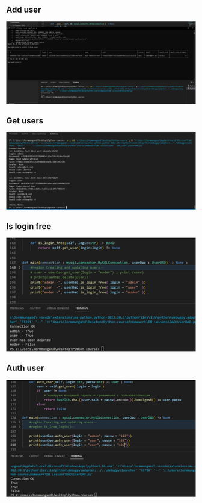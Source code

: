 ## Add user
![alt text](https://github.com/JormmungandM/Python-course/blob/main/Homework/DB%20Lessons/DAO/add%20user.png)
## Get users
![alt text](https://github.com/JormmungandM/Python-course/blob/main/Homework/DB%20Lessons/DAO/get_users.png)
## Is login free
![alt text](https://github.com/JormmungandM/Python-course/blob/main/Homework/DB%20Lessons/DAO/is_login_free.png)
## Auth user
![alt text](https://github.com/JormmungandM/Python-course/blob/main/Homework/DB%20Lessons/DAO/auth_user.png)
